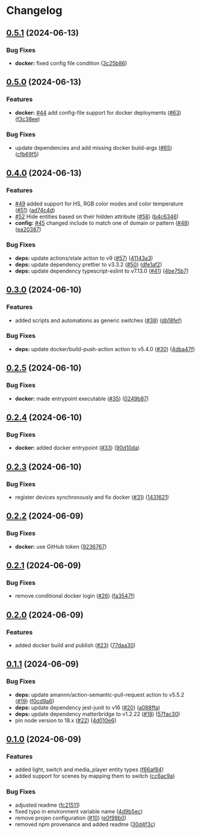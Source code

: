 # Changelog

## [0.5.1](https://github.com/t0bst4r/matterbridge-home-assistant/compare/matterbridge-home-assistant-v0.5.0...matterbridge-home-assistant-v0.5.1) (2024-06-13)


### Bug Fixes

* **docker:** fixed config file condition ([3c25b86](https://github.com/t0bst4r/matterbridge-home-assistant/commit/3c25b86ce03962edaeb18c599b4f1c4f127ea63d))

## [0.5.0](https://github.com/t0bst4r/matterbridge-home-assistant/compare/matterbridge-home-assistant-v0.4.0...matterbridge-home-assistant-v0.5.0) (2024-06-13)


### Features

* **docker:** [#44](https://github.com/t0bst4r/matterbridge-home-assistant/issues/44) add config-file support for docker deployments ([#63](https://github.com/t0bst4r/matterbridge-home-assistant/issues/63)) ([f3c38ee](https://github.com/t0bst4r/matterbridge-home-assistant/commit/f3c38ee300f3210422662f264c45f7239ec0bfe7))


### Bug Fixes

* update dependencies and add missing docker build-args ([#65](https://github.com/t0bst4r/matterbridge-home-assistant/issues/65)) ([cfb69f5](https://github.com/t0bst4r/matterbridge-home-assistant/commit/cfb69f5855079e9f36fd790728a32b86c63d98f2))

## [0.4.0](https://github.com/t0bst4r/matterbridge-home-assistant/compare/matterbridge-home-assistant-v0.3.0...matterbridge-home-assistant-v0.4.0) (2024-06-13)


### Features

* [#49](https://github.com/t0bst4r/matterbridge-home-assistant/issues/49) added support for HS, RGB color modes and color temperature ([#51](https://github.com/t0bst4r/matterbridge-home-assistant/issues/51)) ([ad74c4d](https://github.com/t0bst4r/matterbridge-home-assistant/commit/ad74c4d85a0ca608e3c749d487ec49fd0d3c13eb))
* [#52](https://github.com/t0bst4r/matterbridge-home-assistant/issues/52) Hide entities based on their hidden attribute ([#58](https://github.com/t0bst4r/matterbridge-home-assistant/issues/58)) ([b4c6346](https://github.com/t0bst4r/matterbridge-home-assistant/commit/b4c634641b38e6b3748489fef342ef5a764a6006))
* **config:** [#45](https://github.com/t0bst4r/matterbridge-home-assistant/issues/45) changed include to match one of domain or pattern ([#48](https://github.com/t0bst4r/matterbridge-home-assistant/issues/48)) ([ea20387](https://github.com/t0bst4r/matterbridge-home-assistant/commit/ea20387108fe7ceb34b3744f7b1f0859ba6ab8fa))


### Bug Fixes

* **deps:** update actions/stale action to v9 ([#57](https://github.com/t0bst4r/matterbridge-home-assistant/issues/57)) ([41143a3](https://github.com/t0bst4r/matterbridge-home-assistant/commit/41143a3efcb5d763e126e89d382d28202c133d08))
* **deps:** update dependency prettier to v3.3.2 ([#50](https://github.com/t0bst4r/matterbridge-home-assistant/issues/50)) ([dfe1af2](https://github.com/t0bst4r/matterbridge-home-assistant/commit/dfe1af2a1f0210e25e9fb40843cf96f471b09a02))
* **deps:** update dependency typescript-eslint to v7.13.0 ([#41](https://github.com/t0bst4r/matterbridge-home-assistant/issues/41)) ([4be75b7](https://github.com/t0bst4r/matterbridge-home-assistant/commit/4be75b7c413c4f32a9e2a783d6688631a3dadb66))

## [0.3.0](https://github.com/t0bst4r/matterbridge-home-assistant/compare/matterbridge-home-assistant-v0.2.5...matterbridge-home-assistant-v0.3.0) (2024-06-10)


### Features

* added scripts and automations as generic switches ([#38](https://github.com/t0bst4r/matterbridge-home-assistant/issues/38)) ([db18fef](https://github.com/t0bst4r/matterbridge-home-assistant/commit/db18fef3a52e98c36c686504020510e95c297945))


### Bug Fixes

* **deps:** update docker/build-push-action action to v5.4.0 ([#30](https://github.com/t0bst4r/matterbridge-home-assistant/issues/30)) ([4dba47f](https://github.com/t0bst4r/matterbridge-home-assistant/commit/4dba47f12789f83a03b96f9935c24c60efe66626))

## [0.2.5](https://github.com/t0bst4r/matterbridge-home-assistant/compare/matterbridge-home-assistant-v0.2.4...matterbridge-home-assistant-v0.2.5) (2024-06-10)


### Bug Fixes

* **docker:** made entrypoint executable ([#35](https://github.com/t0bst4r/matterbridge-home-assistant/issues/35)) ([0249b87](https://github.com/t0bst4r/matterbridge-home-assistant/commit/0249b87208119b9fed4eaf6e76678a58640c83c6))

## [0.2.4](https://github.com/t0bst4r/matterbridge-home-assistant/compare/matterbridge-home-assistant-v0.2.3...matterbridge-home-assistant-v0.2.4) (2024-06-10)


### Bug Fixes

* **docker:** added docker entrypoint ([#33](https://github.com/t0bst4r/matterbridge-home-assistant/issues/33)) ([90d10da](https://github.com/t0bst4r/matterbridge-home-assistant/commit/90d10da4681585652fcf80635edf7e4f71db9061))

## [0.2.3](https://github.com/t0bst4r/matterbridge-home-assistant/compare/matterbridge-home-assistant-v0.2.2...matterbridge-home-assistant-v0.2.3) (2024-06-10)


### Bug Fixes

* register devices synchronously and fix docker ([#31](https://github.com/t0bst4r/matterbridge-home-assistant/issues/31)) ([1431621](https://github.com/t0bst4r/matterbridge-home-assistant/commit/1431621af517cea2a766ec2d958bd6eaf814c39a))

## [0.2.2](https://github.com/t0bst4r/matterbridge-home-assistant/compare/matterbridge-home-assistant-v0.2.1...matterbridge-home-assistant-v0.2.2) (2024-06-09)


### Bug Fixes

* **docker:** use GitHub token ([9236767](https://github.com/t0bst4r/matterbridge-home-assistant/commit/9236767fe465ba64ffa8edd13b9dc5cf606848ab))

## [0.2.1](https://github.com/t0bst4r/matterbridge-home-assistant/compare/matterbridge-home-assistant-v0.2.0...matterbridge-home-assistant-v0.2.1) (2024-06-09)


### Bug Fixes

* remove conditional docker login ([#26](https://github.com/t0bst4r/matterbridge-home-assistant/issues/26)) ([fa3547f](https://github.com/t0bst4r/matterbridge-home-assistant/commit/fa3547f450a5658356f6706c0409c6748c0f395f))

## [0.2.0](https://github.com/t0bst4r/matterbridge-home-assistant/compare/matterbridge-home-assistant-v0.1.1...matterbridge-home-assistant-v0.2.0) (2024-06-09)


### Features

* added docker build and publish ([#23](https://github.com/t0bst4r/matterbridge-home-assistant/issues/23)) ([77daa30](https://github.com/t0bst4r/matterbridge-home-assistant/commit/77daa3084b67238317004251c692c7d2c71916f8))

## [0.1.1](https://github.com/t0bst4r/matterbridge-home-assistant/compare/matterbridge-home-assistant-v0.1.0...matterbridge-home-assistant-v0.1.1) (2024-06-09)


### Bug Fixes

* **deps:** update amannn/action-semantic-pull-request action to v5.5.2 ([#19](https://github.com/t0bst4r/matterbridge-home-assistant/issues/19)) ([f0cd9a6](https://github.com/t0bst4r/matterbridge-home-assistant/commit/f0cd9a6dab2a536f9d2e803f75fb2d6b955f3ca6))
* **deps:** update dependency jest-junit to v16 ([#20](https://github.com/t0bst4r/matterbridge-home-assistant/issues/20)) ([a088ffa](https://github.com/t0bst4r/matterbridge-home-assistant/commit/a088ffa9a3c5d9ef8550eeec2005f4362808afce))
* **deps:** update dependency matterbridge to v1.2.22 ([#18](https://github.com/t0bst4r/matterbridge-home-assistant/issues/18)) ([57fac30](https://github.com/t0bst4r/matterbridge-home-assistant/commit/57fac30af4a0219654900edc45d286e3f228f3f0))
* pin node version to 18.x ([#22](https://github.com/t0bst4r/matterbridge-home-assistant/issues/22)) ([4d010e6](https://github.com/t0bst4r/matterbridge-home-assistant/commit/4d010e6b807bf1d81134ae925420d77f3dd9db85))

## [0.1.0](https://github.com/t0bst4r/matterbridge-home-assistant/compare/matterbridge-home-assistant-v0.0.10...matterbridge-home-assistant-v0.1.0) (2024-06-09)


### Features

* added light, switch and media_player entity types ([f66af84](https://github.com/t0bst4r/matterbridge-home-assistant/commit/f66af843bc461cdce994a1b4fc35100e2ddbc5a9))
* added support for scenes by mapping them to switch ([cc6ac9a](https://github.com/t0bst4r/matterbridge-home-assistant/commit/cc6ac9a556f0b7306c7f4134a9d48e1c631f7b5b))


### Bug Fixes

* adjusted readme ([fc21511](https://github.com/t0bst4r/matterbridge-home-assistant/commit/fc21511b1285e64dcfe0f0286694ea84d18df478))
* fixed typo in environment variable name ([4d9b5ec](https://github.com/t0bst4r/matterbridge-home-assistant/commit/4d9b5ec5be737857c5e1ddcc61162fab34293097))
* remove projen configuration ([#10](https://github.com/t0bst4r/matterbridge-home-assistant/issues/10)) ([e0f98b0](https://github.com/t0bst4r/matterbridge-home-assistant/commit/e0f98b0fa9710d3a7093fce680befbe06069866e))
* removed npm provenance and added readme ([30d4f3c](https://github.com/t0bst4r/matterbridge-home-assistant/commit/30d4f3c4919ee9cbec1763eca44cfbfe06778253))
